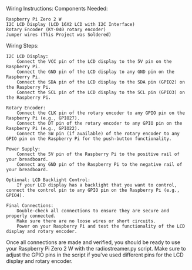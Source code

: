 Wiring Instructions:
Components Needed:

    Raspberry Pi Zero 2 W
    I2C LCD Display (LCD 16X2 LCD with I2C Interface)
    Rotary Encoder (KY-040 rotary encoder)
    Jumper wires (This Project was Soldered)

Wiring Steps:

    I2C LCD Display:
        Connect the VCC pin of the LCD display to the 5V pin on the Raspberry Pi.
        Connect the GND pin of the LCD display to any GND pin on the Raspberry Pi.
        Connect the SDA pin of the LCD display to the SDA pin (GPIO2) on the Raspberry Pi.
        Connect the SCL pin of the LCD display to the SCL pin (GPIO3) on the Raspberry Pi.

    Rotary Encoder:
        Connect the CLK pin of the rotary encoder to any GPIO pin on the Raspberry Pi (e.g., GPIO27).
        Connect the DT pin of the rotary encoder to any GPIO pin on the Raspberry Pi (e.g., GPIO22).
        Connect the SW pin (if available) of the rotary encoder to any GPIO pin on the Raspberry Pi for the push-button functionality.

    Power Supply:
        Connect the 5V pin of the Raspberry Pi to the positive rail of your breadboard.
        Connect any GND pin of the Raspberry Pi to the negative rail of your breadboard.

    Optional: LCD Backlight Control:
        If your LCD display has a backlight that you want to control, connect the control pin to any GPIO pin on the Raspberry Pi (e.g., GPIO4).

    Final Connections:
        Double-check all connections to ensure they are secure and properly connected.
        Make sure there are no loose wires or short circuits.
        Power on your Raspberry Pi and test the functionality of the LCD display and rotary encoder.

Once all connections are made and verified, you should be ready to use your Raspberry Pi Zero 2 W with the radiostreamer.py script. Make sure to adjust the GPIO pins in the script if you've used different pins for the LCD display and rotary encoder.
